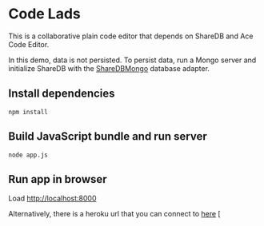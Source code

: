 # Code Lads

This is a collaborative plain code editor that depends on 
ShareDB and Ace Code Editor. 

In this demo, data is not persisted. To persist data, run a Mongo
server and initialize ShareDB with the
[ShareDBMongo](https://github.com/share/sharedb-mongo) database adapter.

## Install dependencies
```
npm install
```

## Build JavaScript bundle and run server
```
node app.js
```

## Run app in browser
Load [http://localhost:8000](http://localhost:8000)

Alternatively, there is a heroku url that you can
connect to [here](https://calm-waters-64546.herokuapp.com/)
[

